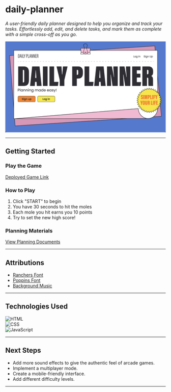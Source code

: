  # daily-planner

_A user-friendly daily planner designed to help you organize and track your tasks. Effortlessly add, edit, and delete tasks, and mark them as complete with a simple cross-off as you go._


![Screenshot or Logo](/public/images/planner.png)  

----------

## Getting Started

### Play the Game

[Deployed Game Link](https://nargessalmahdi.github.io/Whack-A-Mole/)

### How to Play

1. Click "START" to begin
2. You have 30 seconds to hit the moles
3. Each mole you hit earns you 10 points
4. Try to set the new high score!

### Planning Materials

[View Planning Documents](https://trello.com/b/rAomHBEU/whack-a-mole)

----------

## Attributions

-   [Ranchers Font](https://fonts.google.com/share?selection.family=Ranchers)
-   [Poppins Font](https://fonts.google.com/share?selection.family=Poppins:ital,wght@0,100;0,200;0,300;0,400;0,500;0,600;0,700;0,800;0,900;1,100;1,200;1,300;1,400;1,500;1,600;1,700;1,800;1,900)
-   [Background Music](https://www.youtube.com/watch?v=pXdrz1pB35Q)

----------

## Technologies Used

![HTML](https://img.shields.io/badge/-HTML-E34F26?logo=html5&logoColor=white&style=flat-square)  
![CSS](https://img.shields.io/badge/-CSS-1572B6?logo=css3&logoColor=white&style=flat-square)  
![JavaScript](https://img.shields.io/badge/-JavaScript-F7DF1E?logo=javascript&logoColor=black&style=flat-square)

----------

## Next Steps

- Add more sound effects to give the authentic feel of arcade games.
- Implement a multiplayer mode.
- Create a mobile-friendly interface.
- Add different difficulty levels.
----------